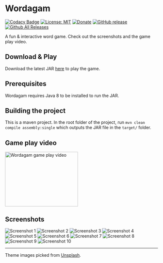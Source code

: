 # Wordagam

[![Codacy Badge](https://api.codacy.com/project/badge/Grade/f7b9f7655b3f4ff795775ab49a39fc52)](https://app.codacy.com/app/gravetii/wordagam?utm_source=github.com&utm_medium=referral&utm_content=gravetii/wordagam&utm_campaign=Badge_Grade_Dashboard)
[![License: MIT](https://img.shields.io/badge/License-MIT-yellow.svg)](https://opensource.org/licenses/MIT)
[![Donate](https://img.shields.io/badge/Donate-PayPal-green.svg)](https://www.paypal.me/sandeepdasika)
[![GitHub release](https://img.shields.io/github/release/gravetii/wordagam.svg?style=flat-square)](https://github.com/gravetii/wordagam/releases/latest)
[![Github All Releases](https://img.shields.io/github/downloads/gravetii/wordagam/total.svg?style=flat-square)](https://github.com/gravetii/wordagam/releases)

A fun & interactive word game. Check out the screenshots and the game play video.

## Download & Play

Download the latest JAR [here](https://github.com/gravetii/wordagam/releases/download/v1.4/wordagam-1.4.jar) to play the game.

## Prerequisites

Wordagam requires Java 8 to be installed to run the JAR.

## Building the project

This is a maven project. In the root folder of the project, run `mvn clean compile assembly:single` which outputs the JAR file in the `target/` folder.

## Game play video

<a href="http://www.youtube.com/watch?feature=player_embedded&v=fXqfaqLZ2zw
"><img src="http://img.youtube.com/vi/fXqfaqLZ2zw/2.jpg" alt="Wordagam game play video" width="240" height="180" /></a>

## Screenshots

![Screenshot 1](screenshots/1.png)
![Screenshot 2](screenshots/2.png)
![Screenshot 3](screenshots/3.png)
![Screenshot 4](screenshots/4.png)
![Screenshot 5](screenshots/5.png)
![Screenshot 6](screenshots/6.png)
![Screenshot 7](screenshots/7.png)
![Screenshot 8](screenshots/8.png)
![Screenshot 9](screenshots/9.png)
![Screenshot 10](screenshots/10.png)

---

<div>Theme images picked from <a href="https://unsplash.com" target="_blank">Unsplash</a>.</div>
